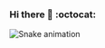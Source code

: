 ### Hi there 👋 :octocat:

<!--
**alinebury/alinebury** is a ✨ _special_ ✨ repository because its `README.md` (this file) appears on your GitHub profile.

Here are some ideas to get you started:

- 🔭 I’m currently working on ...
- 🌱 I’m currently learning ...
- 👯 I’m looking to collaborate on ...
- 🤔 I’m looking for help with ...
- 💬 Ask me about ...
- 📫 How to reach me: ...
- 😄 Pronouns: ...
- ⚡ Fun fact: ...



<div align="left">
  <a href="https://github.com/alinebury">
  <img height="130em" src="https://github-readme-stats.vercel.app/api/top-langs/?username=alinebury&layout=compact&langs_count=7&theme=tokyonight"/>
</div>

  
![JavaScript](https://img.shields.io/badge/-JavaScript-black?style=flat-square&logo=javascript)
![Nodejs](https://img.shields.io/badge/-Nodejs-black?style=flat-square&logo=Node.js)
![Python](https://img.shields.io/badge/-Python-black?style=flat-square&logo=Python)
![React](https://img.shields.io/badge/-React-black?style=flat-square&logo=react)
![MySQL](https://img.shields.io/badge/-MySQL-black?style=flat-square&logo=mysql)
  
[![Linkedin Badge](https://img.shields.io/badge/-Linkedin-blue?style=flat-square&logo=Linkedin&logoColor=white&link=https://www.linkedin.com/)](https://www.linkedin.com/)
[![Instagram Badge](https://img.shields.io/badge/-Instagram-purple?style=flat-square&logo=instagram&logoColor=white&link=https://instagram.com/)](https://instagram.com/)
  
-->

<div>
  
  ![Snake animation](https://github.com/alinebury/alinebury/blob/output/github-contribution-grid-snake.svg)
 
</div>
